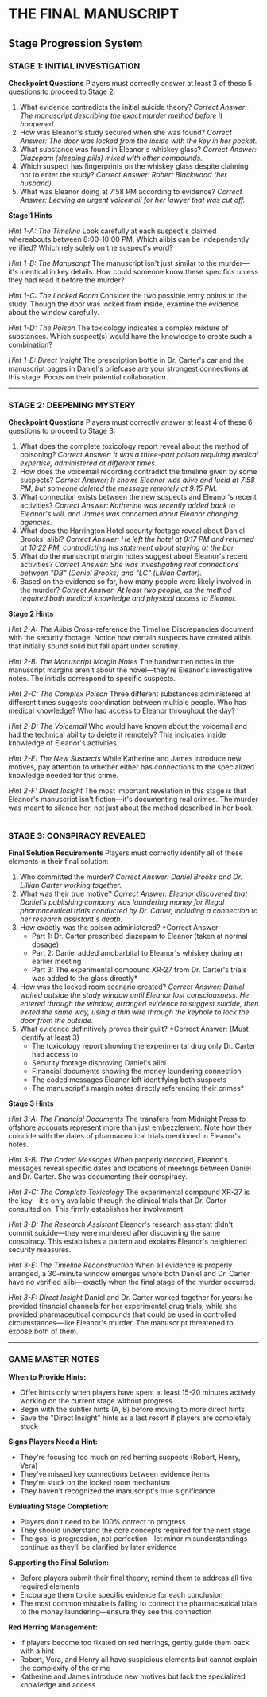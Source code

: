 # THE FINAL MANUSCRIPT

## Stage Progression System

### STAGE 1: INITIAL INVESTIGATION

**Checkpoint Questions** Players must correctly answer at least 3 of these 5 questions to proceed to Stage 2:

1. What evidence contradicts the initial suicide theory? _Correct Answer: The manuscript describing the exact murder method before it happened._
2. How was Eleanor's study secured when she was found? _Correct Answer: The door was locked from the inside with the key in her pocket._
3. What substance was found in Eleanor's whiskey glass? _Correct Answer: Diazepam (sleeping pills) mixed with other compounds._
4. Which suspect has fingerprints on the whiskey glass despite claiming not to enter the study? _Correct Answer: Robert Blackwood (her husband)._
5. What was Eleanor doing at 7:58 PM according to evidence? _Correct Answer: Leaving an urgent voicemail for her lawyer that was cut off._

**Stage 1 Hints**

_Hint 1-A: The Timeline_ Look carefully at each suspect's claimed whereabouts between 8:00-10:00 PM. Which alibis can be independently verified? Which rely solely on the suspect's word?

_Hint 1-B: The Manuscript_ The manuscript isn't just similar to the murder—it's identical in key details. How could someone know these specifics unless they had read it before the murder?

_Hint 1-C: The Locked Room_ Consider the two possible entry points to the study. Though the door was locked from inside, examine the evidence about the window carefully.

_Hint 1-D: The Poison_ The toxicology indicates a complex mixture of substances. Which suspect(s) would have the knowledge to create such a combination?

_Hint 1-E: Direct Insight_ The prescription bottle in Dr. Carter's car and the manuscript pages in Daniel's briefcase are your strongest connections at this stage. Focus on their potential collaboration.

---

### STAGE 2: DEEPENING MYSTERY

**Checkpoint Questions** Players must correctly answer at least 4 of these 6 questions to proceed to Stage 3:

1. What does the complete toxicology report reveal about the method of poisoning? _Correct Answer: It was a three-part poison requiring medical expertise, administered at different times._
2. How does the voicemail recording contradict the timeline given by some suspects? _Correct Answer: It shows Eleanor was alive and lucid at 7:58 PM, but someone deleted the message remotely at 9:15 PM._
3. What connection exists between the new suspects and Eleanor's recent activities? _Correct Answer: Katherine was recently added back to Eleanor's will, and James was concerned about Eleanor changing agencies._
4. What does the Harrington Hotel security footage reveal about Daniel Brooks' alibi? _Correct Answer: He left the hotel at 8:17 PM and returned at 10:22 PM, contradicting his statement about staying at the bar._
5. What do the manuscript margin notes suggest about Eleanor's recent activities? _Correct Answer: She was investigating real connections between "DB" (Daniel Brooks) and "LC" (Lillian Carter)._
6. Based on the evidence so far, how many people were likely involved in the murder? _Correct Answer: At least two people, as the method required both medical knowledge and physical access to Eleanor._

**Stage 2 Hints**

_Hint 2-A: The Alibis_ Cross-reference the Timeline Discrepancies document with the security footage. Notice how certain suspects have created alibis that initially sound solid but fall apart under scrutiny.

_Hint 2-B: The Manuscript Margin Notes_ The handwritten notes in the manuscript margins aren't about the novel—they're Eleanor's investigative notes. The initials correspond to specific suspects.

_Hint 2-C: The Complex Poison_ Three different substances administered at different times suggests coordination between multiple people. Who has medical knowledge? Who had access to Eleanor throughout the day?

_Hint 2-D: The Voicemail_ Who would have known about the voicemail and had the technical ability to delete it remotely? This indicates inside knowledge of Eleanor's activities.

_Hint 2-E: The New Suspects_ While Katherine and James introduce new motives, pay attention to whether either has connections to the specialized knowledge needed for this crime.

_Hint 2-F: Direct Insight_ The most important revelation in this stage is that Eleanor's manuscript isn't fiction—it's documenting real crimes. The murder was meant to silence her, not just about the method described in her book.

---

### STAGE 3: CONSPIRACY REVEALED

**Final Solution Requirements** Players must correctly identify all of these elements in their final solution:

1. Who committed the murder? _Correct Answer: Daniel Brooks and Dr. Lillian Carter working together._
2. What was their true motive? _Correct Answer: Eleanor discovered that Daniel's publishing company was laundering money for illegal pharmaceutical trials conducted by Dr. Carter, including a connection to her research assistant's death._
3. How exactly was the poison administered? *Correct Answer:
    - Part 1: Dr. Carter prescribed diazepam to Eleanor (taken at normal dosage)
    - Part 2: Daniel added amobarbital to Eleanor's whiskey during an earlier meeting
    - Part 3: The experimental compound XR-27 from Dr. Carter's trials was added to the glass directly*
4. How was the locked room scenario created? _Correct Answer: Daniel waited outside the study window until Eleanor lost consciousness. He entered through the window, arranged evidence to suggest suicide, then exited the same way, using a thin wire through the keyhole to lock the door from the outside._
5. What evidence definitively proves their guilt? *Correct Answer: (Must identify at least 3)
    - The toxicology report showing the experimental drug only Dr. Carter had access to
    - Security footage disproving Daniel's alibi
    - Financial documents showing the money laundering connection
    - The coded messages Eleanor left identifying both suspects
    - The manuscript's margin notes directly referencing their crimes*

**Stage 3 Hints**

_Hint 3-A: The Financial Documents_ The transfers from Midnight Press to offshore accounts represent more than just embezzlement. Note how they coincide with the dates of pharmaceutical trials mentioned in Eleanor's notes.

_Hint 3-B: The Coded Messages_ When properly decoded, Eleanor's messages reveal specific dates and locations of meetings between Daniel and Dr. Carter. She was documenting their conspiracy.

_Hint 3-C: The Complete Toxicology_ The experimental compound XR-27 is the key—it's only available through the clinical trials that Dr. Carter consulted on. This firmly establishes her involvement.

_Hint 3-D: The Research Assistant_ Eleanor's research assistant didn't commit suicide—they were murdered after discovering the same conspiracy. This establishes a pattern and explains Eleanor's heightened security measures.

_Hint 3-E: The Timeline Reconstruction_ When all evidence is properly arranged, a 30-minute window emerges where both Daniel and Dr. Carter have no verified alibi—exactly when the final stage of the murder occurred.

_Hint 3-F: Direct Insight_ Daniel and Dr. Carter worked together for years: he provided financial channels for her experimental drug trials, while she provided pharmaceutical compounds that could be used in controlled circumstances—like Eleanor's murder. The manuscript threatened to expose both of them.

---

### GAME MASTER NOTES

**When to Provide Hints:**

- Offer hints only when players have spent at least 15-20 minutes actively working on the current stage without progress
- Begin with the subtler hints (A, B) before moving to more direct hints
- Save the "Direct Insight" hints as a last resort if players are completely stuck

**Signs Players Need a Hint:**

- They're focusing too much on red herring suspects (Robert, Henry, Vera)
- They've missed key connections between evidence items
- They're stuck on the locked room mechanism
- They haven't recognized the manuscript's true significance

**Evaluating Stage Completion:**

- Players don't need to be 100% correct to progress
- They should understand the core concepts required for the next stage
- The goal is progression, not perfection—let minor misunderstandings continue as they'll be clarified by later evidence

**Supporting the Final Solution:**

- Before players submit their final theory, remind them to address all five required elements
- Encourage them to cite specific evidence for each conclusion
- The most common mistake is failing to connect the pharmaceutical trials to the money laundering—ensure they see this connection

**Red Herring Management:**

- If players become too fixated on red herrings, gently guide them back with a hint
- Robert, Vera, and Henry all have suspicious elements but cannot explain the complexity of the crime
- Katherine and James introduce new motives but lack the specialized knowledge and access